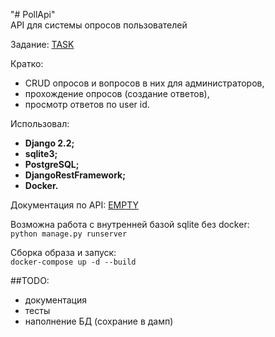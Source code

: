 "# PollApi" \
API для системы опросов пользователей

Задание: [TASK](task.txt) 

Кратко: 
 * CRUD опросов и вопросов в них для администраторов,
 * прохождение опросов (создание ответов),
 * просмотр ответов по user id.
 
Использовал:
 * **Django 2.2;**
 * **sqlite3;**
 * **PostgreSQL;**
 * **DjangoRestFramework;**
 * **Docker.**

Документация по API: [EMPTY](api.txt)

Возможна работа с внутренней базой sqlite без docker: \
`python manage.py runserver`

Сборка образа и запуск:\
`docker-compose up -d --build`

##TODO:
* документация
* тесты
* наполнение БД (сохрание в дамп)
